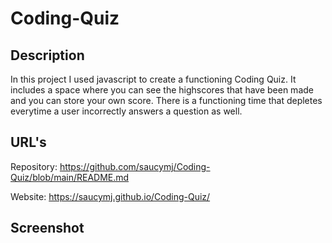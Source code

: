 # Coding-Quiz

## Description

In this project I used javascript to create a functioning Coding Quiz. It includes a space where you can see the highscores that have been made and you can store your own score. There is a functioning time that depletes everytime a user incorrectly answers a question as well.

## URL's

Repository: https://github.com/saucymj/Coding-Quiz/blob/main/README.md

Website: https://saucymj.github.io/Coding-Quiz/

## Screenshot
